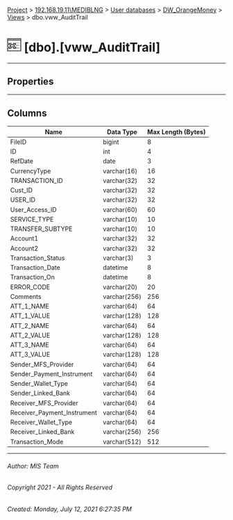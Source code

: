 #### 

[Project](../../../../index.md) > [192.168.19.11\\MEDIBLNG](../../../index.md) > [User databases](../../index.md) > [DW_OrangeMoney](../index.md) > [Views](Views.md) > dbo.vww_AuditTrail

# ![Views](../../../../Images/View32.png) [dbo].[vww_AuditTrail]

---

## <a name="#properties"></a>Properties



---

## <a name="#columns"></a>Columns

| Name | Data Type | Max Length (Bytes) |
|---|---|---|
| FileID | bigint | 8 |
| ID | int | 4 |
| RefDate | date | 3 |
| CurrencyType | varchar(16) | 16 |
| TRANSACTION_ID | varchar(32) | 32 |
| Cust_ID | varchar(32) | 32 |
| USER_ID | varchar(32) | 32 |
| User_Access_ID | varchar(60) | 60 |
| SERVICE_TYPE | varchar(10) | 10 |
| TRANSFER_SUBTYPE | varchar(10) | 10 |
| Account1 | varchar(32) | 32 |
| Account2 | varchar(32) | 32 |
| Transaction_Status | varchar(3) | 3 |
| Transaction_Date | datetime | 8 |
| Transaction_On | datetime | 8 |
| ERROR_CODE | varchar(20) | 20 |
| Comments | varchar(256) | 256 |
| ATT_1_NAME | varchar(64) | 64 |
| ATT_1_VALUE | varchar(128) | 128 |
| ATT_2_NAME | varchar(64) | 64 |
| ATT_2_VALUE | varchar(128) | 128 |
| ATT_3_NAME | varchar(64) | 64 |
| ATT_3_VALUE | varchar(128) | 128 |
| Sender_MFS_Provider | varchar(64) | 64 |
| Sender_Payment_Instrument | varchar(64) | 64 |
| Sender_Wallet_Type | varchar(64) | 64 |
| Sender_Linked_Bank | varchar(64) | 64 |
| Receiver_MFS_Provider | varchar(64) | 64 |
| Receiver_Payment_Instrument | varchar(64) | 64 |
| Receiver_Wallet_Type | varchar(64) | 64 |
| Receiver_Linked_Bank | varchar(256) | 256 |
| Transaction_Mode | varchar(512) | 512 |


---

###### Author:  MIS Team

###### Copyright 2021 - All Rights Reserved

###### Created: Monday, July 12, 2021 6:27:35 PM

